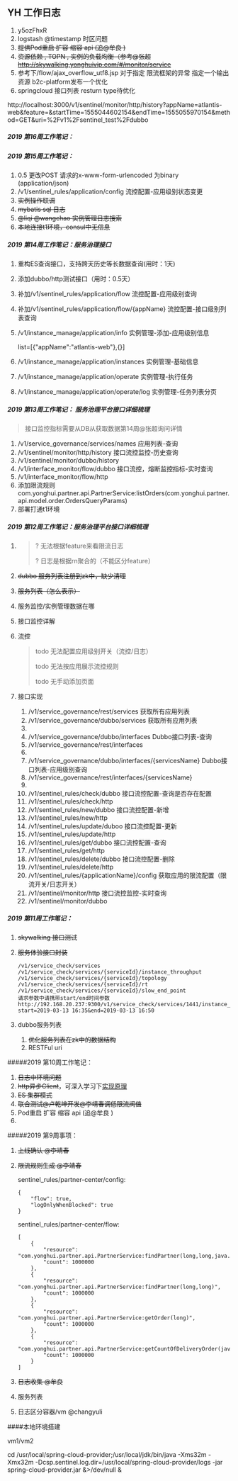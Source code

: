 ## 	YH 工作日志

1. y5ozFhxR
2. logstash @timestamp 时区问题
3. ~~提供Pod重启 扩容 缩容 api (追@牟良 )~~
4. ~~资源依赖 , TOPN , 实例的负载均衡（参考@张超  http://skywalking.yonghuivip.com/#/monitor/service~~
5. 参考下/flow/ajax_overflow_utf8.jsp 对于指定 限流框架的异常 指定一个输出资源 b2c-platform发布一个优化
6. springcloud 接口列表 resturn type待优化

http://localhost:3000/v1/sentinel/monitor/http/history?appName=atlantis-web&feature=&startTime=1555044602154&endTime=1555055970154&method=GET&uri=%2Fv1%2Fsentinel_test%2Fdubbo

##### 2019 第16周工作笔记：



##### 2019 第15周工作笔记：

1. 0.5 更改POST 请求的x-www-form-urlencoded 为binary  (application/json)
1. /v1/sentinel_rules/application/config 流控配置-应⽤级别状态变更
1. ~~实例操作联调~~
1. ~~mybatis sql 日志~~
1. ~~@liqi @wangchao 实例管理日志搜索~~
1. ~~本地连接t1环境，consul中无信息~~

##### 2019 第14周工作笔记：服务治理接口

1. 重构ES查询接口，支持跨天历史等长数据查询(用时：1天)

1. 添加dubbo/http测试接口（用时：0.5天）

1. 补加/v1/sentinel_rules/application/flow 流控配置-应⽤级别查询

1. 补加/v1/sentinel_rules/application/flow/{appName} 流控配置-接⼝级别列表查询

1. /v1/instance_manage/application/info 实例管理-添加-应⽤级别信息

   list=[{"appName":"atlantis-web"},{}]

1. /v1/instance_manage/application/instances 实例管理-基础信息

1. /v1/instance_manage/application/operate 实例管理-执⾏任务

1. /v1/instance_manage/application/operate/log 实例管理-任务列表分⻚

##### 2019 第13周工作笔记： 服务治理平台接口详细梳理

> 接口监控指标需要从DB从获取数据第14周@张超询问详情

1. /v1/service_governance/services/names 应⽤列表-查询
1. /v1/sentinel/monitor/http/history 接⼝流控监控-历史查询
1. /v1/sentinel/monitor/dubbo/history
1. /v1/interface_monitor/flow/dubbo 接⼝流控，熔断监控指标-实时查询
1. /v1/interface_monitor/flow/http
1. 添加限流规则com.yonghui.partner.api.PartnerService:listOrders(com.yonghui.partner.api.model.order.OrdersQueryParams)
1. 部署打通t1环境

##### 2019 第12周工作笔记：服务治理平台接口详细梳理

1. > ? 无法根据feature来看限流日志
   >
   > ? 日志是根据rn聚合的（不能区分feature）

1. ~~dubbo 服务列表注册到zk中，缺少清理~~

1. ~~服务列表（怎么表示）~~

1. 服务监控/实例管理数据在哪

1. 接口监控详解

1. 流控

   > todo 无法配置应用级别开关（流控/日志）
   >
   > todo 无法按应用展示流控规则
   >
   > todo 无手动添加页面

1. 接口实现

   1. /v1/service_governance/rest/services 获取所有应用列表
   1. /v1/service_governance/dubbo/services 获取所有应用列表
   1. 
   1. /v1/service_governance/dubbo/interfaces  Dubbo接⼝列表-查询
   1. /v1/service_governance/rest/interfaces 
   1. 
   1. /v1/service_governance/dubbo/interfaces/{servicesName} Dubbo接⼝列表-应⽤级别查询
   1. /v1/service_governance/rest/interfaces/{servicesName} 
   1. 
   1. /v1/sentinel_rules/check/dubbo 接⼝流控配置-查询是否存在配置
   1. /v1/sentinel_rules/check/http
   1. /v1/sentinel_rules/new/dubbo 接⼝流控配置-新增
   1. /v1/sentinel_rules/new/http
   1. /v1/sentinel_rules/update/duboo 接⼝流控配置-更新
   1. /v1/sentinel_rules/update/http
   1. /v1/sentinel_rules/get/dubbo 接⼝流控配置-查询
   1. /v1/sentinel_rules/get/http
   1. /v1/sentinel_rules/delete/dubbo 接⼝流控配置-删除
   1. /v1/sentinel_rules/delete/http
   1. /v1/sentinel_rules/{applicationName}/config 获取应用的限流配置（限流开关/日志开关）
   1. /v1/sentinel/monitor/http 接⼝流控监控-实时查询
   1. /v1/sentinel/monitor/dubbo



##### 2019 第11周工作笔记：

1. ~~skywalking 接口测试~~

2. ~~服务体验接口封装~~

   ```
   /v1/service_check/services
   /v1/service_check/services/{serviceId}/instance_throughput
   /v1/service_check/services/{serviceId}/topology
   /v1/service_check/services/{serviceId}/rt
   /v1/service_check/services/{serviceId}/slow_end_point
   请求参数中请携带start/end时间参数
   http://192.168.20.237:9300/v1/service_check/services/1441/instance_throughput?start=2019-03-13 16:35&end=2019-03-13 16:50
   ```

   

3. dubbo服务列表

   1. ~~优化服务列表在zk中的数据结构~~
   1. RESTFul uri



#####2019 第10周工作笔记：

1. ~~日志中环境问题~~
2. ~~http异步Client~~，可深入学习下[实现原理](https://hc.apache.org/httpcomponents-core-ga/tutorial/html/index.html)
3. ~~ES 集群模式~~
4. ~~联合测试@卢乾坤开发@李靖春调低限流阀值~~
5. Pod重启 扩容 缩容 api (追@牟良 )
6. 

#####2019 第9周事项：

1. ~~上线确认 @李靖春~~

2. ~~限流规则生成 @李靖春~~

   sentinel_rules/partner-center/config:

   ```
   {
       "flow": true,
       "logOnlyWhenBlocked": true
   }
   ```

   sentinel_rules/partner-center/flow:

   ```
   [
       {
           "resource": "com.yonghui.partner.api.PartnerService:findPartner(long,long,java.lang.String,com.yonghui.partner.api.model.developing.AddressInfo)",
           "count": 1000000
       },
       {
           "resource": "com.yonghui.partner.api.PartnerService:findPartner(long,long)",
           "count": 1000000
       },
       {
           "resource": "com.yonghui.partner.api.PartnerService:getOrder(long)",
           "count": 1000000
       },
       {
           "resource": "com.yonghui.partner.api.PartnerService:getCountOfDeliveryOrder(java.lang.Integer,com.yonghui.partner.api.model.order.PartnerOrderStatus)",
           "count": 1000000
       }
   ]
   ```

   

3. ~~日志收集 @牟良~~

4. 服务列表

5. 日志区分容器/vm   @changyuli


####本地环境搭建

vm1/vm2

cd /usr/local/spring-cloud-provider;/usr/local/jdk/bin/java -Xms32m -Xmx32m -Dcsp.sentinel.log.dir=/usr/local/spring-cloud-provider/logs -jar spring-cloud-provider.jar &>/dev/null &